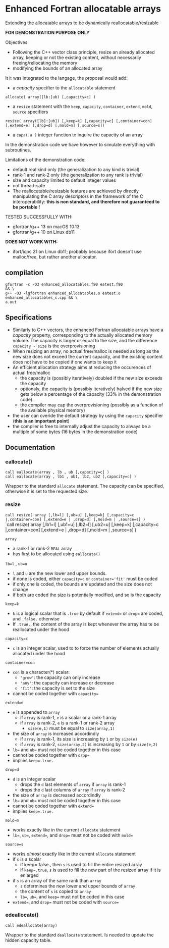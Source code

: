 # Enhanced Fortran allocatable arrays
Extending the allocatable arrays to be dynamically reallocatable/resizable

**FOR DEMONSTRATION PURPOSE ONLY**

Objectives:
- Following the C++ vector class principle, resize an already allocated array, keeping or not the existing content, without necessarily freeing/rellocating the memory
- modifying the bounds of an allocated array

It it was integrated to the langage, the proposal would add:
- a *capacity* specifier to the `allocatable` statement

`allocate( array([lb:]ub) [,capacity=c] )`
- a `resize` statement with the `keep`, `capacity`, `container`, `extend`, `mold`, `source` specifiers

`resize( array([lb]:[ub]) [,keep=k] [,capacity=c] [,container=con] [,extend=e] [,drop=d] [,mold=m] [,source=s])`

- a `capa( a )` integer function to inquire the capacity of an array

In the demonstration code we have however to simulate everything with subroutines.

Limitations of the demonstration code:
- default real kind only (the generalization to any kind is trivial)
- rank-1 and rank-2 only (the generalization to any rank is trivial)
- size and capacity limited to default integer values
- not thread-safe
- The reallocatable/resizable features are achieved by directly manipulating the C array descriptors in the framework of the C interoperability: **this is non standard, and therefore not guaranteed to be portable !** 

TESTED SUCCESSFULLY WITH:
- gfortran/g++ 13 on macOS 10.13
- gfortran/g++ 10 on Linux db11

**DOES NOT WORK WITH:**
- ifort/icpc 21 on Linux db11; probably because ifort doesn't use malloc/free, but rather another allocator.

## compilation

```
gfortran -c -O3 enhanced_allocatables.f90 eatest.f90                            && \
g++ -O3 -lgfortran enhanced_allocatables.o eatest.o enhanced_allocatables_c.cpp && \
a.out
```

## Specifications

- Similarly to C++ vectors, the enhanced Fortran allocatable arrays have a *capacity* property, corresponding to the actually allocated memory volume. The capacity is larger or equal to the size, and the difference `capacity - size` is the overprovisioning
- When resizing an array, no actual free/malloc is needed as long as the new size does not exceed the current capacity, and the existing content does not have to be copied if one wants to keep it
- An efficient allocation strategy aims at reducing the occurences of actual free/malloc
  - the capacity is (possibly iteratively) doubled if the new size exceeds the capacity
  - optionaly, the capacity is (possibly iteratively) halved if the new size gets below a percentage of the capacity (33% in the demonstration code).
  - the compiler may cap the overprovisioning (possibly as a function of the available physical memory)
- the user can overide the default strategy by using the `capacity` specifier (**this is an important point**)
- the compiler is free to internally adjust the capacity to always be a multiple of some bytes (16 bytes in the demonstration code)

## Documentation

### eallocate()
`call eallocate(array , lb , ub [,capacity=c] )`  
`call eallocate(array , lb1 , ub1, lb2, ub2 [,capacity=c] )`

Wrapper to the standard `allocate` statement. The capacity can be specified, otherwise it is set to the requested size. 

### resize
`call resize( array [,lb=l] [,ub=u] [,keep=k] [,capacity=c |,container=con] [,extend=e | ,drop=d] [,mold=m | ,source=s] )`  
`call resize( array [,lb1=l] [,ub1=u] [,lb2=l] [,ub2=u] [,keep=k] [,capacity=c |,container=con] [,extend=e | ,drop=d] [,mold=m | ,source=s] )

`array`
- a rank-1 or rank-2 `REAL` array
- has first to be allocated using `eallocate()`

`lb=l` , `ub=u` 
- `l` and `u` are the new lower and upper bounds.
- if none is coded, either `capacity=c` or `container='fit'` must be coded
- if only one is coded, the bounds are updated and the size does not change
- if both are coded the size is potentially modified, and so is the capacity

`keep=k`
- `k` is a logical scalar that is `.true` by default if `extend=` or `drop=` are coded, and `.false.` otherwise 
- If `.true.`, the content of the array is kept whenever the array has te be reallocated under the hood

`capacity=c`
- `c` is an integer scalar, used to to force the number of elements actually allocated under the hood

`container=con`
- `con` is a character(*) scalar:
  - `'grow'`: the capacity can only increase
  - `'any'`: the capacity can increase or decrease
  - `'fit'`: the capacity is set to the size
- cannot be coded together with `capacity=`

`extend=e`
- `e` is appended to `array`
  - if `array` is rank-1, `e` is a scalar or a rank-1 array
  - if `array` is rank-2, `e` is a rank-1 or rank-2 array
    - `size(e,1)` must be equal to `size(array,1)`
- the size of `array` is increased accordindly
  - if `array` is rank-1, its size is increasing by `1` or by `size(e)`
  - if `array` is rank-2, `size(array,2)` is increasing by `1` or by `size(e,2)`
- `lb=` and `ub=` must not be coded together in this case
- cannot be coded together with `drop=`
- implies `keep=.true.`

`drop=d`
- `d` is an integer scalar
  - drops the `d` last elements of `array` if `array` is rank-1
  - drops the `d` last columns of `array` if `array` is rank-2
- the size of `array` is decreased accordindly
- `lb=` and `ub=` must not be coded together in this case
- cannot be coded together with `extend=`
- implies `keep=.true.`

`mold=m`
- works exactly like in the current `allocate` statement
- `lb=`, `ub=`, `extend=`, and `drop=` must not be coded with `mold=`

`source=s`
- works *almost* exactly like in the current `allocate` statement
- if `s` is a scalar
  - if keep=.false., then `s` is used to fill the entire resized array
  - if `keep=.true`, `s` is used to fill the new part of the resized array if it is enlarged
- if `s` is an array of the same rank than `array`
  - `s` determines the new lower and upper bounds of `array`
  - the content of `s` is copied to `array`
  - `lb=`, `ub=`, and `keep=` must not be coded in this case
- `extend=`, and `drop=` must not be coded with `source=`

### edeallocate()
`call edeallocate(array)`

Wrapper to the standard `deallocate` statement. Is needed to update the hidden capacity table.

